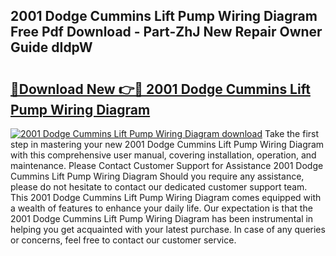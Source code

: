 ## 2001 Dodge Cummins Lift Pump Wiring Diagram Free Pdf Download - Part-ZhJ New Repair Owner Guide dIdpW

# <h2><a href="http://dfm7oat.blite.top/?on=2001+Dodge+Cummins+Lift+Pump+Wiring+Diagram">🔗Download New 👉🔴 2001 Dodge Cummins Lift Pump Wiring Diagram</a></h2>

[![2001 Dodge Cummins Lift Pump Wiring Diagram download](https://i.imgur.com/lujVjoI.png)](http://dfm7oat.blite.top/?on=2001+Dodge+Cummins+Lift+Pump+Wiring+Diagram)
Take the first step in mastering your new 2001 Dodge Cummins Lift Pump Wiring Diagram with this comprehensive user manual, covering installation, operation, and maintenance. Please Contact Customer Support for Assistance 2001 Dodge Cummins Lift Pump Wiring Diagram Should you require any assistance, please do not hesitate to contact our dedicated customer support team. This 2001 Dodge Cummins Lift Pump Wiring Diagram comes equipped with a wealth of features to enhance your daily life. Our expectation is that the 2001 Dodge Cummins Lift Pump Wiring Diagram has been instrumental in helping you get acquainted with your latest purchase. In case of any queries or concerns, feel free to contact our customer service.
